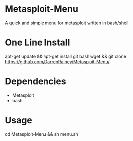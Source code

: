 # Metasploit-Menu
A quick and simple menu for metasploit written in bash/shell

# One Line Install
apt-get update && apt-get install git bash wget && git clone https://github.com/DarrenRainey/Metasploit-Menu/

# Dependencies
* Metasploit
* bash

# Usage
cd Metasploit-Menu && sh menu.sh
